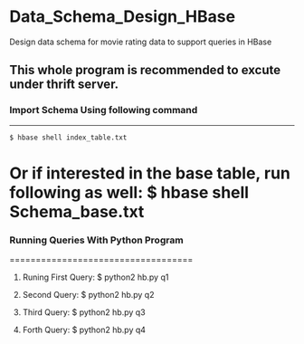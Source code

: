 # Data_Schema_Design_HBase
Design data schema for movie rating data to support queries in HBase


## This whole program is recommended to excute under thrift server.


### Import Schema Using following command
------------------------------------
    $ hbase shell index_table.txt

Or if interested in the base table, run following as well:
    $ hbase shell Schema_base.txt
====================================

### Running Queries With Python Program
===================================
1. Runing First Query:
    $ python2 hb.py q1 <userID>

2. Second Query:
    $ python2 hb.py q2 <artistName>

3. Third Query:
    $ python2 hb.py q3 <artistName>

4. Forth Query:
    $ python2 hb.py q4 <userID>